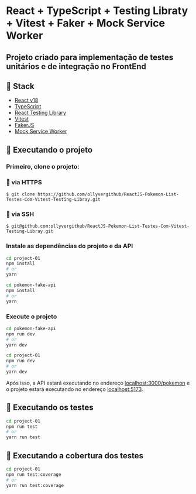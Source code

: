 # React + TypeScript + Testing Libraty + Vitest + Faker + Mock Service Worker

## Projeto criado para implementação de testes unitários e de integração no FrontEnd

## 🥞 Stack

- [React v18](https://react.dev/reference/react)
- [TypeScript](https://www.typescriptlang.org/docs/)
- [React Testing Library](https://testing-library.com/docs/react-testing-library/intro/)
- [Vitest](https://vitest.dev/guide/)
- [FakerJS](https://fakerjs.dev/guide)
- [Mock Service Worker](https://v1.mswjs.io/docs/)


## 🚀 Executando o projeto

### Primeiro, clone o projeto:

### 🔄 via HTTPS
    $ git clone https://github.com/ollyvergithub/ReactJS-Pokemon-List-Testes-Com-Vitest-Testing-Libray.git

### 🔐 via SSH
    $ git@github.com:ollyvergithub/ReactJS-Pokemon-List-Testes-Com-Vitest-Testing-Libray.git

### Instale as dependências do projeto e da API
```bash
cd project-01
npm install
# or
yarn

cd pokemon-fake-api
npm install
# or
yarn
```

### Execute o projeto
```bash
cd pokemon-fake-api
npm run dev
# or
yarn dev

cd project-01
npm run dev
# or
yarn dev
```

Após isso, a API estará executando no endereço [localhost:3000/pokemon](http://localhost:3000/pokemon) e o projeto estará executando no endereço [localhost:5173](http://localhost:5173).


## 🧪 Executando os testes

```bash
cd project-01
npm run test
# or
yarn run test
```


## 🧪 Executando a cobertura dos testes

```bash
cd project-01
npm run test:coverage
# or
yarn run test:coverage
